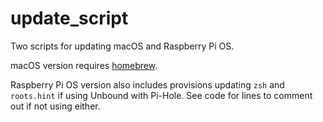 # update_script

Two scripts for updating macOS and Raspberry Pi OS.

macOS version requires [homebrew](https://brew.sh/).

Raspberry Pi OS version also includes provisions updating `zsh` and `roots.hint` if using Unbound with Pi-Hole. See code for lines to comment out if not using either.
